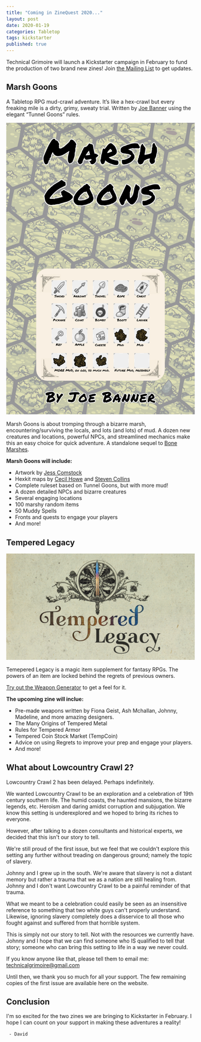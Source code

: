 ```yaml
---
title: "Coming in ZineQuest 2020..."
layout: post
date: 2020-01-19
categories: Tabletop
tags: kickstarter
published: true
---
```


Technical Grimoire will launch a Kickstarter campaign in February to fund the production of two brand new zines! Join [the Mailing List](https://gumroad.com/technicalgrimoire/follow) to get updates.

## Marsh Goons

A Tabletop RPG mud-crawl adventure. It’s like a hex-crawl but every freaking mile is a dirty, grimy, sweaty trial. Written by [Joe Banner](https://joebanner.co.uk/) using the elegant “Tunnel Goons” rules.

![MG_cover.png.png](/images/posts/MG_cover.png)

Marsh Goons is about tromping through a bizarre marsh, encountering/surviving the locals, and lots (and lots) of mud. A dozen new creatures and locations, powerful NPCs, and streamlined mechanics make this an easy choice for quick adventure. A standalone sequel to [Bone Marshes](/bone-marshes).

**Marsh Goons will include:**

 - Artwork by [Jess Comstock](https://www.jessidraws.art/)
 - Hexkit maps by [Cecil Howe](https://cone.itch.io/) and [Steven Collins](https://stevencolling.itch.io/isle-of-lore-2-hex-tiles-regular)
 - Complete ruleset based on Tunnel Goons, but with more mud!
 - A dozen detailed NPCs and bizarre creatures
 - Several engaging locations
 - 100 marshy random items
 - 50 Muddy Spells
 - Fronts and quests to engage your players
 - And more!

## Tempered Legacy

![temperedlegacy.png](/images/temperedlegacy.png)

Temepered Legacy is a magic item supplement for fantasy RPGs. The powers of an item are locked behind the regrets of previous owners.

[Try out the Weapon Generator](/tempered-legacy) to get a feel for it.

**The upcoming zine will inclue:**

 - Pre-made weapons written by Fiona Geist, Ash Mchallan, Johnny, Madeline, and more amazing designers.
 - The Many Origins of Tempered Metal
 - Rules for Tempered Armor
 - Tempered Coin Stock Market (TempCoin)
 - Advice on using Regrets to improve your prep and engage your players.
 - And more!

## What about Lowcountry Crawl 2?

Lowcountry Crawl 2 has been delayed. Perhaps indefinitely.

We wanted Lowcountry Crawl to be an exploration and a celebration of 19th century southern life. The humid coasts, the haunted mansions, the bizarre legends, etc. Heroism and daring amidst corruption and subjugation. We know this setting is underexplored and we hoped to bring its riches to everyone.

However, after talking to a dozen consultants and historical experts, we decided that this isn't our story to tell.

We're still proud of the first issue, but we feel that we couldn't explore this setting any further without treading on dangerous ground; namely the topic of slavery.

Johnny and I grew up in the south. We're aware that slavery is not a distant memory but rather a trauma that we as a nation are still healing from. Johnny and I don't want Lowcountry Crawl to be a painful reminder of that trauma. 

What we meant to be a celebration could easily be seen as an insensitive reference to something that two white guys can't properly understand. Likewise, ignoring slavery completely does a disservice to all those who fought against and suffered from that horrible system.

This is simply not our story to tell. Not with the resources we currently have. Johnny and I hope that we can find someone who IS qualified to tell that story; someone who can bring this setting to life in a way we never could.

If you know anyone like that, please tell them to email me: technicalgrimoire@gmail.com

Until then, we thank you so much for all your support. The few remaining copies of the first issue are available here on the website.

## Conclusion

I'm so excited for the two zines we are bringing to Kickstarter in February. I hope I can count on your support in making these adventures a reality!

     - David